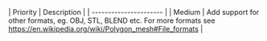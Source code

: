| Priority | Description |
| ---------------------- |
| Medium | Add support for other formats, eg. OBJ, STL, BLEND etc. For more formats see <https://en.wikipedia.org/wiki/Polygon_mesh#File_formats> |
